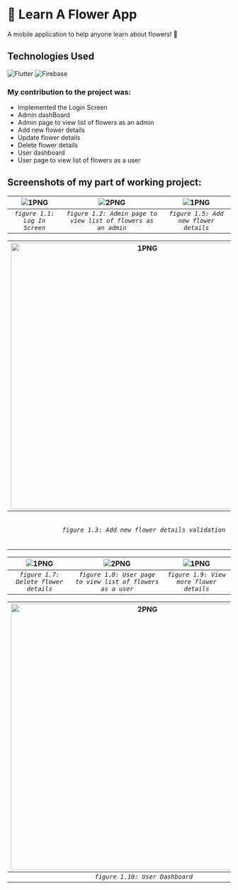 # 🌷 Learn A Flower App

A mobile application to help anyone learn about flowers! 🌻

## Technologies Used

![Flutter](https://img.shields.io/badge/Flutter-%2302569B.svg?style=for-the-badge&logo=Flutter&logoColor=white)
![Firebase](https://img.shields.io/badge/firebase-%23039BE5.svg?style=for-the-badge&logo=firebase)

### My contribution to the project was:
- Implemented the Login Screen
- Admin dashBoard
- Admin page to view list of flowers as an admin
- Add new flower details
- Update flower details
- Delete flower details
- User dashboard
- User page to view list of flowers as a user

## Screenshots of my part of working project:

| <img alt="1PNG" src="https://user-images.githubusercontent.com/57215584/162657550-8e0e1df2-f384-402d-af91-db00d82b295d.png"> | <img  alt="2PNG" a src="https://user-images.githubusercontent.com/57215584/162657597-e636fca1-3de4-4fb5-9d20-918e341d045a.png"> | <img alt="1PNG" src="https://user-images.githubusercontent.com/57215584/162657663-8b761b12-9874-4831-a606-52b3b9d5d777.png">
|:--:|:--:|:--:|
| *`figure 1.1: Log In Screen`* | *`figure 1.2: Admin page to view list of flowers as an admin`* | *`figure 1.5: Add new flower details`* |

| <img alt="1PNG" height='600' src="https://user-images.githubusercontent.com/57215584/162658195-673b73a5-6592-4d17-8319-0076f0b111f5.png"> | <img  alt="2PNG" height='600' a src="https://user-images.githubusercontent.com/57215584/162658376-c0578881-0589-4dec-b770-3e276b58a550.png"> | <img  alt="2PNG" a src="https://user-images.githubusercontent.com/57215584/162657737-df5f4320-7f6e-4089-a9ee-d5cf3c0fc649.png"> 
|:--:|:--:|:--:|
| *`figure 1.3: Add new flower details validation`* | *`figure 1.4: Adding flower details`* | *`figure 1.6: Update flower details`* | 

| <img alt="1PNG" src="https://user-images.githubusercontent.com/57215584/162657802-c684136b-09d3-45d0-a5a1-177056138138.png"> | <img  alt="2PNG" a src="https://user-images.githubusercontent.com/57215584/162657863-16b24627-3639-42f9-8f28-9dc23bc80eb8.png"> | <img alt="1PNG" src="https://user-images.githubusercontent.com/57215584/162658789-bb61357a-cbf8-4d18-832c-092f3ab91f30.png">
|:--:|:--:|:--:|
| *`figure 1.7: Delete flower details`* | *`figure 1.8: User page to view list of flowers as a user`* |  *`figure 1.9: View more flower details`* |

| <img  height='600' alt="2PNG" a src="https://user-images.githubusercontent.com/57215584/162658740-5fe6baa1-6cb6-47c6-829b-bffdf73b1868.png"> 
|:--:|
| *`figure 1.10: User Dashboard`* | 

